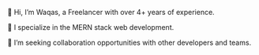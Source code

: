 
👋 Hi, I’m Waqas, a Freelancer with over 4+ years of experience.

👀 I specialize in the MERN stack web development.

💼 I’m seeking collaboration opportunities with other developers and teams.

